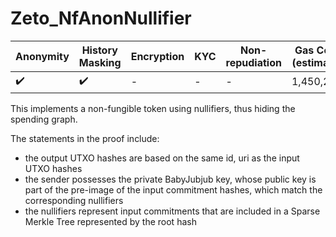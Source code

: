 # Zeto_NfAnonNullifier

| Anonymity          | History Masking    | Encryption | KYC | Non-repudiation | Gas Cost (estimate) |
| ------------------ | ------------------ | ---------- | --- | --------------- | ------------------- |
| :heavy_check_mark: | :heavy_check_mark: | -          | -   | -               | 1,450,258           |

This implements a non-fungible token using nullifiers, thus hiding the spending graph.

The statements in the proof include:

- the output UTXO hashes are based on the same id, uri as the input UTXO hashes
- the sender possesses the private BabyJubjub key, whose public key is part of the pre-image of the input commitment hashes, which match the corresponding nullifiers
- the nullifiers represent input commitments that are included in a Sparse Merkle Tree represented by the root hash
